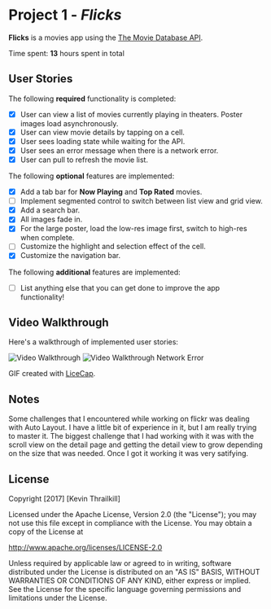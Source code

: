 # Project 1 - *Flicks*

**Flicks** is a movies app using the [The Movie Database API](http://docs.themoviedb.apiary.io/#).

Time spent: **13** hours spent in total

## User Stories

The following **required** functionality is completed:

- [X] User can view a list of movies currently playing in theaters. Poster images load asynchronously.
- [X] User can view movie details by tapping on a cell.
- [X] User sees loading state while waiting for the API.
- [X] User sees an error message when there is a network error.
- [X] User can pull to refresh the movie list.

The following **optional** features are implemented:

- [X] Add a tab bar for **Now Playing** and **Top Rated** movies.
- [ ] Implement segmented control to switch between list view and grid view.
- [X] Add a search bar.
- [X] All images fade in.
- [X] For the large poster, load the low-res image first, switch to high-res when complete.
- [ ] Customize the highlight and selection effect of the cell.
- [X] Customize the navigation bar.

The following **additional** features are implemented:

- [ ] List anything else that you can get done to improve the app functionality!

## Video Walkthrough

Here's a walkthrough of implemented user stories:


<img src='http://i.imgur.com/u6SUoUz.gif' title='Video Walkthrough' width='' alt='Video Walkthrough' />

<img src='http://i.imgur.com/jMLlr5g.gif' title='Video Walkthrough Network Error' width='' alt='Video Walkthrough Network Error' />

GIF created with [LiceCap](http://www.cockos.com/licecap/).

## Notes

Some challenges that I encountered while working on flickr was dealing with Auto Layout. I have a little bit of experience in it, but I am really trying to master it. The biggest challenge that I had working with it was with the scroll view on the detail page and getting the detail view to grow depending on the size that was needed. Once I got it working it was very satifying. 

## License

Copyright [2017] [Kevin Thrailkill]

Licensed under the Apache License, Version 2.0 (the "License");
you may not use this file except in compliance with the License.
You may obtain a copy of the License at

http://www.apache.org/licenses/LICENSE-2.0

Unless required by applicable law or agreed to in writing, software
distributed under the License is distributed on an "AS IS" BASIS,
WITHOUT WARRANTIES OR CONDITIONS OF ANY KIND, either express or implied.
See the License for the specific language governing permissions and
limitations under the License.

